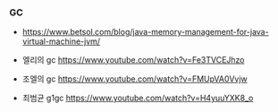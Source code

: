 ### GC 


* https://www.betsol.com/blog/java-memory-management-for-java-virtual-machine-jvm/

* 엘리의 gc https://www.youtube.com/watch?v=Fe3TVCEJhzo

* 조엘의 gc https://www.youtube.com/watch?v=FMUpVA0Vvjw

* 최범균 g1gc https://www.youtube.com/watch?v=H4yuuYXK8_o
